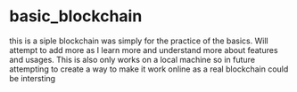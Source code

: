 # basic_blockchain
this is a siple blockchain was simply for the practice of the basics. Will attempt to add more as I learn more and understand more about features and usages. 
This is also only works on a local machine so in future attempting to create a way to make it work online as a real blockchain could be intersting
